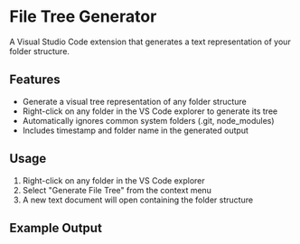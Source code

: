 # File Tree Generator

A Visual Studio Code extension that generates a text representation of your folder structure.

## Features

- Generate a visual tree representation of any folder structure
- Right-click on any folder in the VS Code explorer to generate its tree
- Automatically ignores common system folders (.git, node_modules)
- Includes timestamp and folder name in the generated output

## Usage

1. Right-click on any folder in the VS Code explorer
2. Select "Generate File Tree" from the context menu
3. A new text document will open containing the folder structure

## Example Output
